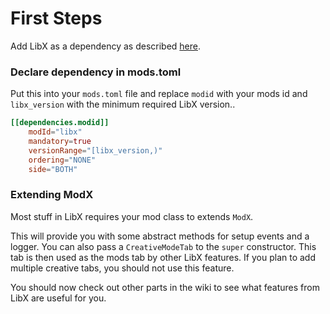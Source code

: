 # First Steps

Add LibX as a dependency as described [here](./Home).

### Declare dependency in mods.toml

Put this into your `mods.toml` file and replace `modid` with your mods id and `libx_version` with the minimum required LibX version..

```toml
[[dependencies.modid]]
    modId="libx"
    mandatory=true
    versionRange="[libx_version,)"
    ordering="NONE"
    side="BOTH"
```

### Extending ModX

Most stuff in LibX requires your mod class to extends `ModX`.

This will provide you with some abstract methods for setup events and a logger.
You can also pass a `CreativeModeTab` to the `super` constructor. This tab is then used as the mods tab by other LibX features.
If you plan to add multiple creative tabs, you should not use this feature.

You should now check out other parts in the wiki to see what features from LibX are useful for you.